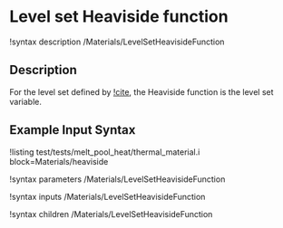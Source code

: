 # Level set Heaviside function

!syntax description /Materials/LevelSetHeavisideFunction

## Description

For the level set defined by [!cite](OLSSON2005), the Heaviside function is the level set variable.

## Example Input Syntax

!listing test/tests/melt_pool_heat/thermal_material.i block=Materials/heaviside

!syntax parameters /Materials/LevelSetHeavisideFunction

!syntax inputs /Materials/LevelSetHeavisideFunction

!syntax children /Materials/LevelSetHeavisideFunction
